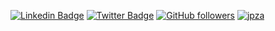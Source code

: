 <div align="centre">

[![Linkedin Badge](https://img.shields.io/badge/jpotts-nyc-blue?style=social&logo=Linkedin&logoColor=blue&link=https://www.linkedin.com/in/justin-potts-nyc/)](https://www.linkedin.com/in/justin-potts-nyc/) 
[![Twitter Badge](http://img.shields.io/badge/@jpottsnyc?style=social&logo=twitter&logoColor=blue&link=https://twitter.com/jpottsnyc)](https://twitter.com/jpottsnyc) 
[![GitHub followers](https://img.shields.io/github/followers/jpza?label=Follow&style=social)](https://github.com/jpza/?tab=follow)
[![jpza](https://cdn.rawgit.com/sindresorhus/awesome/d7305f38d29fed78fa85652e3a63e154dd8e8829/media/badge.svg)](https://twitter.com/jpottsnyc)

</div>



